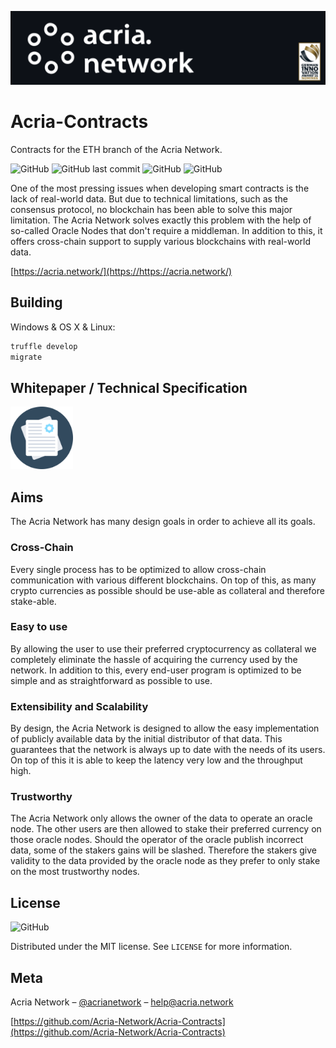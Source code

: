 ![Header](img/header.png)

# Acria-Contracts
Contracts for the ETH branch of the Acria Network.

![GitHub](https://img.shields.io/github/license/Acria-Network/acria-substrate)
![GitHub last commit](https://img.shields.io/github/last-commit/Acria-Network/Acria-Contracts)
![GitHub](https://img.shields.io/badge/Solidity-0.5.16-brightgreen)
![GitHub](https://badgen.net/twitter/follow/acrianetwork)

One of the most pressing issues when developing smart contracts is the lack of real-world data. But due to technical limitations, such as the consensus protocol, no blockchain has been able to solve this major limitation. The Acria Network solves exactly this problem with the help of so-called Oracle Nodes that don't require a middleman. In addition to this, it offers cross-chain support to supply various blockchains with real-world data.

[https://acria.network/](https://https://acria.network/)

## Building

Windows & OS X & Linux:

```sh
truffle develop
migrate
```

## Whitepaper / Technical Specification

<a href="https://acria.network/whitepaper" target="_blank"><img src="img/documents-document.svg" width="100" height="100" /></a>

## Aims

The Acria Network has many design goals in order to achieve all its goals.

### Cross-Chain

Every single process has to be optimized to allow cross-chain communication with various different blockchains. On top of this, as many crypto currencies as possible should be use-able as collateral and therefore stake-able.

### Easy to use

By allowing the user to use their preferred cryptocurrency as collateral we completely eliminate the hassle of acquiring the currency used by the network. In addition to this, every end-user program is optimized to be simple and as straightforward as possible to use.

### Extensibility and Scalability

By design, the Acria Network is designed to allow the easy implementation of publicly available data by the initial distributor of that data. This guarantees that the network is always up to date with the needs of its users. On top of this it is able to keep the latency very low and the throughput high.

### Trustworthy

The Acria Network only allows the owner of the data to operate an oracle node. The other users are then allowed to stake their preferred currency on those oracle nodes. Should the operator of the oracle publish incorrect data, some of the stakers gains will be slashed. Therefore the stakers give validity to the data provided by the oracle node as they prefer to only stake on the most trustworthy nodes.

## License

![GitHub](https://img.shields.io/github/license/Acria-Network/acria-substrate)

Distributed under the MIT license. See ``LICENSE`` for more information.


## Meta

Acria Network – [@acrianetwork](https://twitter.com/acrianetwork) – help@acria.network

[https://github.com/Acria-Network/Acria-Contracts](https://github.com/Acria-Network/Acria-Contracts)
